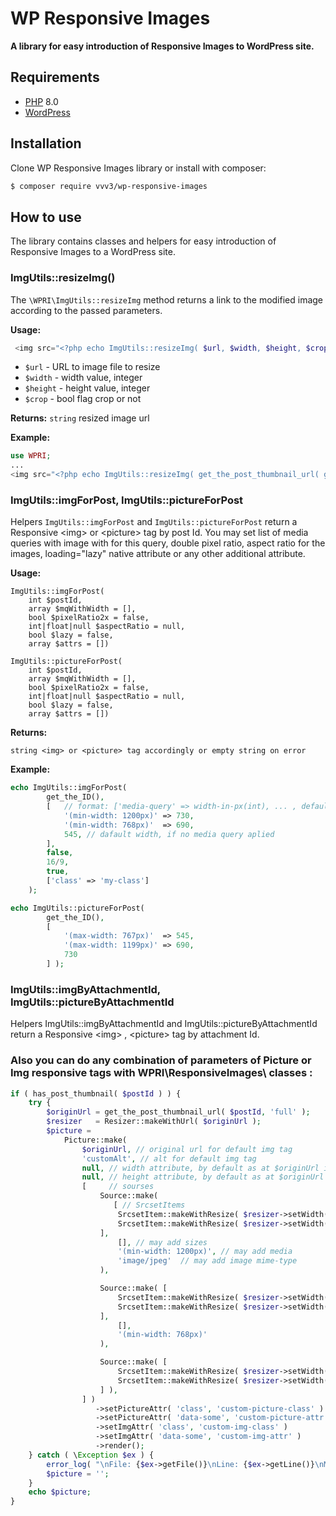 # WP Responsive Images

<!--suppress HtmlDeprecatedAttribute -->


<strong>A library for easy introduction of Responsive Images to WordPress site.</strong>

## Requirements

- [PHP](https://secure.php.net/manual/en/install.php) 8.0
- [WordPress](https://wordpress.org/)

## Installation

Clone WP Responsive Images library or install with composer:

```bash
$ composer require vvv3/wp-responsive-images
```

## How to use

The library contains classes and helpers for easy introduction of Responsive Images to a WordPress site.

### ImgUtils::resizeImg()

The `\WPRI\ImgUtils::resizeImg` method returns a link to the modified image according to the passed parameters.

**Usage:**

```php
 <img src="<?php echo ImgUtils::resizeImg( $url, $width, $height, $crop ); ?>" >
```

- `$url` - URL to image file to resize
- `$width` - width value, integer
- `$height` - height value, integer
- `$crop` - bool flag crop or not

**Returns:**
`string` resized image url

**Example:**

```php
use WPRI;
...
<img src="<?php echo ImgUtils::resizeImg( get_the_post_thumbnail_url( get_the_ID(), 'full' ), 380, 250, true ); ?>" >
```

### ImgUtils::imgForPost, ImgUtils::pictureForPost

Helpers `ImgUtils::imgForPost` and `ImgUtils::pictureForPost` return a Responsive &lt;img&gt; or &lt;picture&gt; tag by post Id. You may set list of media
queries with image with for this query, double pixel ratio, aspect ratio for the images, loading="lazy" native attribute or any other additional attribute.

**Usage:**

    ImgUtils::imgForPost(
        int $postId,
        array $mqWithWidth = [],
        bool $pixelRatio2x = false,
        int|float|null $aspectRatio = null,
        bool $lazy = false,
        array $attrs = [])

    ImgUtils::pictureForPost(
        int $postId,
        array $mqWithWidth = [],
        bool $pixelRatio2x = false,
        int|float|null $aspectRatio = null,
        bool $lazy = false,
        array $attrs = [])

**Returns:**

    string <img> or <picture> tag accordingly or empty string on error

**Example:**

```php
echo ImgUtils::imgForPost(
		get_the_ID(),
		[   // format: ['media-query' => width-in-px(int), ... , default-width-in-px(int) ]
			'(min-width: 1200px)' => 730,
			'(min-width: 768px)'  => 690,
			545, // dafault width, if no media query aplied
		],
		false,
		16/9,
		true,
		['class' => 'my-class']
	);

echo ImgUtils::pictureForPost(
		get_the_ID(),
		[
			'(max-width: 767px)'  => 545,
			'(max-width: 1199px)' => 690,
			730
		] );
```

### ImgUtils::imgByAttachmentId, ImgUtils::pictureByAttachmentId

Helpers ImgUtils::imgByAttachmentId and ImgUtils::pictureByAttachmentId return a Responsive &lt;img&gt; , &lt;picture&gt; tag by attachment Id.

### Also you can do any combination of parameters of Picture or Img responsive tags with WPRI\ResponsiveImages\ classes :

```php
if ( has_post_thumbnail( $postId ) ) {
    try {
        $originUrl = get_the_post_thumbnail_url( $postId, 'full' );
        $resizer   = Resizer::makeWithUrl( $originUrl );
        $picture =
            Picture::make(
                $originUrl, // original url for default img tag
                'customAlt', // alt for default img tag
                null, // width attribute, by default as at $originUrl image
                null, // height attribute, by default as at $originUrl image
                [     // sourses
                    Source::make(
                       [ // SrcsetItems
                        SrcsetItem::makeWithResize( $resizer->setWidth( 730 ), '1x' ),
                        SrcsetItem::makeWithResize( $resizer->setWidth( 730 * 2 ), '2x' ),
                    ],
                        [], // may add sizes
                        '(min-width: 1200px)', // may add media
                        'image/jpeg'  // may add image mime-type
                    ),

                    Source::make( [
                        SrcsetItem::makeWithResize( $resizer->setWidth( 690 ), '1x' ),
                        SrcsetItem::makeWithResize( $resizer->setWidth( 690 * 2 ), '2x' ),
                    ],
                        [],
                        '(min-width: 768px)'
                    ),

                    Source::make( [
                        SrcsetItem::makeWithResize( $resizer->setWidth( 545 ), '1x' ),
                        SrcsetItem::makeWithResize( $resizer->setWidth( 545 * 2 ), '2x' ),
                    ] ),
                ] )
                   ->setPictureAttr( 'class', 'custom-picture-class' )
                   ->setPictureAttr( 'data-some', 'custom-picture-attr' )
                   ->setImgAttr( 'class', 'custom-img-class' )
                   ->setImgAttr( 'data-some', 'custom-img-attr' )
                   ->render();
    } catch ( \Exception $ex ) {
        error_log( "\nFile: {$ex->getFile()}\nLine: {$ex->getLine()}\nMessage: {$ex->getMessage()}\n" );
        $picture = '';
    }
    echo $picture;
}
```
